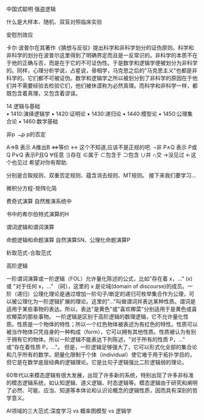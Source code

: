 中国式聪明
强盗逻辑


什么是大样本、随机、双盲对照临床实验

安慰剂效应

卡尔·波普尔在其著作《猜想与反驳》提出科学和非科学划分的证伪原则。科学和非科学的划分在波普尔这里得到了明确界定而且是一反常识的。非科学的本质不在于他的正确与否，而是在于它的不可证伪性。于是数学和逻辑学便被划分为非科学的。同样，心理分析学说，占星说，骨相学，马克思之后的"马克思主义"也都是非科学的。它们都不可被证伪。数学和逻辑学之所以被划分到了非科学的原因在于他们并不需要经验去检验它们，他们被休谟称为必然真理。而科学和非科学一样，都既包含着真理，又包含着谬误。



14 逻辑与基础    
▪ 1410:演绎逻辑学    ▪ 1420:证明论  ▪ 1430:递归论
▪ 1440:模型论  ▪ 1450:公理集合论    ▪ 1460:数学基础


非p  ﹁p   p的否定  

A⇒B 表示 A推出B
⇔等价
↔ 这个不知道,应该不是正规的吧.
¬非
P∧Q 表示 P或Q
P∨Q 表示P且Q
∀任意
∃存在
∈属于
⊂包含于
⊃包含
∪并
∩交
→没见过
←这个也见过
希望对你有帮助.


分别是合取规则、双重否定规则、蕴含消去规则、MT规则。 接下来我们要学习...

微积分方程-矩阵化简

费奇式演算
自然推演系统中

书中的希尔伯特式演算的H



谓词逻辑和谓词演算

命题逻辑和命题演算
自然演算SN、公理化命题演算P


析取范式-合取范式


高阶逻辑


一阶谓词演算或一阶逻辑（FOL）允许量化陈述的公式，比如"存在着 x，..." (x) 或 "对于任何 x，..." （砢），这里的 x 是论域(domain of discourse)的成员。一阶（递归）公理化理论是通过增加一阶句子/断定的递归可枚举集合作为公理，可以被公理化为一阶逻辑扩展的理论。这里的"..."叫做谓词并表达某种性质。谓词是适用于某些事物的表达。所以，表达"是黄色"或"喜欢椰菜"分别适用于是黄色或喜欢椰菜的那些事物。
一阶逻辑是区别于高阶逻辑的数理逻辑，它不允许量化性质。性质是一个物体的特性；所以一个红色物体被表述为有红色的特性。性质可以被当作物体只凭自身的一种构成（form），它可以拥有其他性质。性质被认为有别于拥有它的物体。所以一阶逻辑不能表达下列陈述，"对于所有的性质 P，..." 或"存在着性质 P，..."。
但是，一阶逻辑足够强大了，它可以形式化全部的集合论和几乎所有的数学。把量化限制于个体（individual）使它难于用于拓扑学目的，但它是在数学底层经典的逻辑理论。它是比句子逻辑强比二阶逻辑弱的理论。

60年代以来模态逻辑有很大发展，出现了许多新的系统，特别出现了许多非标准的模态逻辑系统，如认知逻辑、道义逻辑、时态逻辑等。模态逻辑由于研究和阐明了必然、可能、应当、知道等本体论和认识论概念的逻辑性质，因而具有深刻的哲学意义。


AI领域的三大范式:深度学习 vs 概率图模型 vs 逻辑学